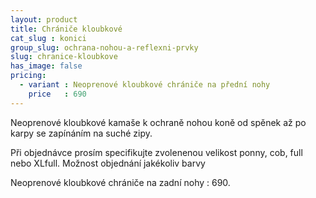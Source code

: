 ```yaml
---
layout: product
title: Chrániče kloubkové
cat_slug : konici
group_slug: ochrana-nohou-a-reflexni-prvky
slug: chranice-kloubkove
has_image: false
pricing:
  - variant : Neoprenové kloubkové chrániče na přední nohy
    price   : 690
---
```


Neoprenové kloubkové kamaše k ochraně nohou koně od spěnek až po karpy se zapínáním na suché zipy.

Při objednávce prosím specifikujte zvolenenou velikost ponny, cob, full nebo XLfull.
Možnost objednání jakékoliv barvy

Neoprenové kloubkové chrániče na zadní nohy : 690.

